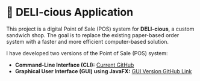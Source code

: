   <h1>🥪 DELI-cious Application</h1>
<p>
  This project is a digital Point of Sale (POS) system for <strong>DELI-cious</strong>, a custom sandwich shop. 
  The goal is to replace the existing paper-based order system with a faster and more efficient computer-based solution.
</p>
 <p>I have developed two versions of the Point of Sale (POS) system:</p>

  <ul>
    <li>
      <strong>Command-Line Interface (CLI):</strong>
      <a href="https://github.com/Gigi-dev21/SandwichApp_CLI">Current GitHub</a>
    </li>
    <li>
      <strong>Graphical User Interface (GUI) using JavaFX:</strong>
      <a href="https://github.com/Gigi-dev21/SandwichApp_GUI">GUI Version GitHub Link</a>
    </li>
  </ul>
